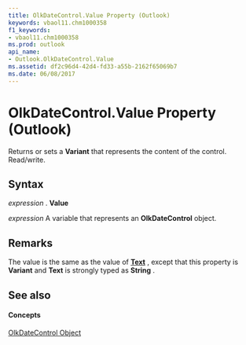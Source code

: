 ```yaml
---
title: OlkDateControl.Value Property (Outlook)
keywords: vbaol11.chm1000358
f1_keywords:
- vbaol11.chm1000358
ms.prod: outlook
api_name:
- Outlook.OlkDateControl.Value
ms.assetid: df2c96d4-42d4-fd33-a55b-2162f65069b7
ms.date: 06/08/2017
---
```



# OlkDateControl.Value Property (Outlook)

Returns or sets a  **Variant** that represents the content of the control. Read/write.


## Syntax

 _expression_ . **Value**

 _expression_ A variable that represents an **OlkDateControl** object.


## Remarks

The value is the same as the value of  **[Text](olkdatecontrol-text-property-outlook.md)** , except that this property is **Variant** and **Text** is strongly typed as **String** .


## See also


#### Concepts


[OlkDateControl Object](olkdatecontrol-object-outlook.md)

